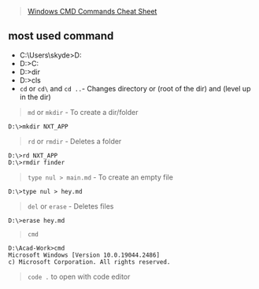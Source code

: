 > [Windows CMD Commands Cheat Sheet](https://serverspace.io/support/help/windows-cmd-commands-cheat-sheet/)

## most used command

- C:\Users\skyde>D:
- D:\>C:
- D:\>dir
- D:\>cls
- `cd` or `cd\` and `cd ..`- Changes directory or (root of the dir) and (level up in the dir)

> `md` or `mkdir` - To create a dir/folder

    D:\>mkdir NXT_APP

> `rd` or `rmdir` - Deletes a folder

    D:\>rd NXT_APP
    D:\>rmdir finder

> `type nul > main.md` - To create an empty file

    D:\>type nul > hey.md

> `del` or `erase` - Deletes files

    D:\>erase hey.md

> `cmd`

    D:\Acad-Work>cmd
    Microsoft Windows [Version 10.0.19044.2486]
    c) Microsoft Corporation. All rights reserved.

> `code .` to open with code editor
